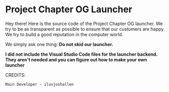 # Project Chapter OG Launcher

Hey there! Here is the source code of the Project Chapter OG launcher. We try to be as transparent as possible to ensure that our customers are happy. We try to build a good reputation in the computer world.

We simply ask one thing: **Do not skid our launcher.**

**I did not include the Visual Studio Code files for the launcher backend. They aren't needed and you can figure out how to make your own launcher**

CREDITS:

```
Main Developer - iluvjoshallen
```

